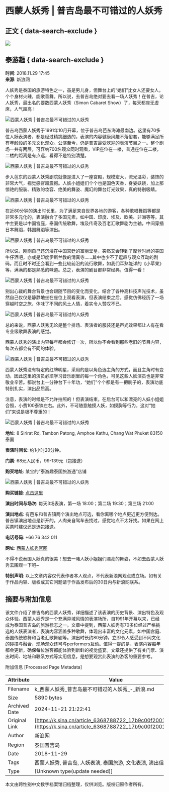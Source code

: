 # 西蒙人妖秀 | 普吉岛最不可错过的人妖秀

## 正文 { data-search-exclude }


![](https://n.sinaimg.cn/sinacn10202/360/w180h180/20191012/3a2c-ifvwfti7850354.jpg)

## 泰游趣 { data-search-exclude }

**时间**: 2018.11.29 17:45  
**来源**: 新浪网

人妖秀是泰国的旅游特色之一，虽是男儿身，但舞台上的“她们”比女人还要女人，个个身材火辣，能歌善舞。所以说，去普吉岛绝对要去看一场人妖秀！在普吉，论人妖秀，最出名的要数西蒙人妖秀（Simon Cabaret Show）了，每天都座无虚席，人气超高！

![西蒙人妖秀 | 普吉岛最不可错过的人妖秀](http://k.sinaimg.cn/n/front/523/w800h523/20181129/3HLN-hpevhcm3461396.jpg/w700d1q75cms.jpg)

普吉岛西蒙人妖秀于1991年10月开幕，位于普吉岛芭东海滩最南边。这里有70多位人妖表演者，都是经过精挑细选的，表演的内容健康风趣不落俗套，能够满足所有年龄段的多元文化观众。公演至今，仍是普吉最受欢迎的表演节目之一。整个剧场一共有两层，可容纳700名观众同时观看，VIP座位在一楼，普通座位在二楼，二楼的距离是有点远，看得不是特别清楚。

![西蒙人妖秀 | 普吉岛最不可错过的人妖秀](http://k.sinaimg.cn/n/front/523/w800h523/20181129/6i-L-hpevhcm3461417.jpg/w700d1q75cms.jpg)

步入芭东的西蒙人妖秀剧院就像是进入了一座宫殿，规模宏大，流光溢彩，装饰的非常大气，视觉感官超震撼。人妖小姐姐们个个也是国色天香，身姿妖娆，加上那惊艳的服装、精致的妆容、绝美的舞姿、魔幻的舞台灯光效果，真的特别吸睛。

![西蒙人妖秀 | 普吉岛最不可错过的人妖秀](http://k.sinaimg.cn/n/front/234/w620h414/20181129/k7wP-hpinrya8062024.jpg/w700d1q75cms.jpg)

在近80分钟的演出时长里，为了满足来自世界各地的游客，各种歌唱舞蹈等都是非常多元化的，表演融合了多国元素，如中国、印度、埃及、欧美、非洲等等。其中主要是以中国宫庭，泰国传统歌舞，埃及传奇及百老汇歌舞剧为主轴，中间穿插日本舞蹈，韩国舞蹈等演出。

![西蒙人妖秀 | 普吉岛最不可错过的人妖秀](http://k.sinaimg.cn/n/front/130/w600h330/20181129/1zUn-hpinrya8062034.jpg/w700d1q75cms.jpg)

所以说，刚刚自己还沉浸在中国宫廷的富丽堂皇，突然又会转到了摩登时尚的美国牛仔酒吧，亦或是印度伊斯兰教的清真寺......其中也少不了逗趣与观众互动的剧码，而且时不时还会看到一些比较前沿的流行歌舞，如我们耳熟能详的《小苹果》等，满满的都是熟悉的味道。总之，表演的剧目都非常经典，值得一看！

![西蒙人妖秀 | 普吉岛最不可错过的人妖秀](http://k.sinaimg.cn/n/front/414/w710h504/20181129/RHZA-hpfyces8009011.jpg/w700d1q75cms.jpg)

别出心裁的舞台背景也会跟随节目的变化而变化，结合了各种高科技声光技术，虽然自己仅仅是静静地坐在座位上观看表演，但表演结束之后，感觉仿佛经历了一场穿越时空之旅，体味了不同的风土人情，着实令人赞叹不已。

![西蒙人妖秀 | 普吉岛最不可错过的人妖秀](http://k.sinaimg.cn/n/front/372/w709h463/20181129/HvOj-hpfyces8009020.jpg/w700d1q75cms.jpg)

总的来说，西蒙人妖秀无论是整个排场、表演者的服装还是声光效果都让人有在看专业级歌舞表演的感觉。

西蒙人妖秀的演出内容每年都会修订一次，所以你不会看到那些老旧的节目内容，每次去都会有不同的体验。

![西蒙人妖秀 | 普吉岛最不可错过的人妖秀](http://k.sinaimg.cn/n/front/523/w800h523/20181129/DeAI-hpevhcm3461502.jpg/w700d1q75cms.jpg)

西蒙人妖秀没有特定的红牌明星，采用的是以角色选主角的方式，而且主角时有变动，因此这里的演员必须学习音乐剧里的每一个角色，可见这些人妖演员也是非常敬业辛苦。都说台上一分钟台下十年功，“她们”个个都是有一把刷子的，表演功底特别扎实，演出品质高。

注意，表演的时候是不允许拍照的！但表演结束，在后台可以和漂亮的人妖小姐姐合照，小费100泰铢左右。此外，不可随意触摸人妖，如摸胸等行为，这对“她们”来说是极不尊重的！

![西蒙人妖秀 | 普吉岛最不可错过的人妖秀](http://k.sinaimg.cn/n/front/392/w720h472/20181129/x22R-hpevhcm3461528.jpg/w700d1q75cms.jpg)

**地址**: 8 Sirirat Rd, Tambon Patong, Amphoe Kathu, Chang Wat Phuket 83150泰国  

**表演时间长**: 约1小时20分钟。  

**门票**: 68元人民币，99-139元（包接送）  

**购买地址**: 某宝的“泰游趣泰国旅游通”店铺  

![西蒙人妖秀 | 普吉岛最不可错过的人妖秀](http://k.sinaimg.cn/n/front/475/w371h104/20181129/Y-ud-hpevhcm3461552.jpg/w700d1q75cms.jpg)

**购买链接**: [点击这里](https://traveldetail.taobao.com/item.htm?id=583282175468&spm=a1z10.3-c-s.w4002-16847437881.45.7e733541uT5SOA)  

**演出时间与场次**: 每天3场表演，第一场 18:00；第二场 19:30；第三场 21:00  

**演出地点**: 有芭东和普吉镇两个演出地点可选，看你离哪个地点更近更方便到达。普吉镇演出地点是新开的，人肉亲自驾车去找过，感觉地点不太好找。如果在网上买票时建议还是选包接送。  

**电话号码**: +66 76 342 011  

**网址**: [西蒙人妖秀官网](http://www.phuket-simoncabaret.com)  

不得不说泰国人妖真的很美！想去一睹人妖小姐姐们漂亮的舞姿，不如去西蒙人妖秀去围观一下吧~

**特别声明**: 以上文章内容仅代表作者本人观点，不代表新浪网观点或立场。如有关于作品内容、版权或其它问题请于作品发布后的30日内与新浪网联系。

## 摘要与附加信息

<!-- tcd_abstract -->
该文件介绍了普吉岛的西蒙人妖秀，详细描述了该表演的历史背景、演出特色及观众体验。西蒙人妖秀是一个充满异域风情的表演场所，自1991年开幕以来，已经成为泰国普吉岛的旅游标志之一。文章中提到，西蒙人妖秀有70多位经过严格挑选的人妖表演者，表演内容涵盖多种歌舞，体现出丰富的文化元素，如中国宫庭、泰国传统歌舞和百老汇歌舞剧等。演出时长约80分钟，立即令人感受到不同文化的碰撞与融合，现场观众还可与performers互动。值得一提的是，表演内容每年都会更新，确保每位游客都能体验到新鲜的视觉盛宴。文章还提供了有关门票、演出时间、地址和联系方式等实用信息，是想要观赏此表演的游客的重要参考。
<!-- tcd_abstract_end -->

附加信息 [Processed Page Metadata]

| Attribute       | Value                                  |
|-----------------|----------------------------------------|
| Filename        | k_西蒙人妖秀_普吉岛最不可错过的人妖秀_-_新浪.md                             |
| Size            | 5890 bytes                           |
| Archived Date   | 2024-11-21 21:22:41                             |
| Original Link   | [https://k.sina.cn/article_6368788722_17b9c00f200100ezao.html](https://k.sina.cn/article_6368788722_17b9c00f200100ezao.html)                       |
| Author          | 新浪网                               |
| Region          | 泰国普吉岛                               |
| Date            | 2018-11-29                                 |
| Tags            | 西蒙人妖秀, 普吉岛, 人妖表演, 泰国旅游, 文化表演, 演出信息, 跨性别文化                                 |
| Type            | [Unknown type(update needed)]                                 |
<!-- tcd_table_end -->

本文由跨性别中文数字档案馆归档整理，仅供浏览。版权归原作者所有。
